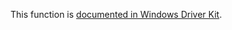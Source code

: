 This function is [documented in Windows Driver Kit](https://learn.microsoft.com/en-us/windows-hardware/drivers/ddi/ntddk/nf-ntddk-rtlsplay).
